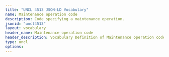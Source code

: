 ```yaml
---
title: "UNCL 4513 JSON-LD Vocabulary"
name: Maintenance operation code
description: Code specifying a maintenance operation.
jsonid: "uncl4513"
layout: vocabulary
header_name: Maintenance operation code
header_description: Vocabulary Definition of Maintenance operation code semantics in HTML format. JSON-LD format is available at [uncl4513.jsonld](/vocabulary/uncl4513.jsonld)
type: uncl
options:
---
```

